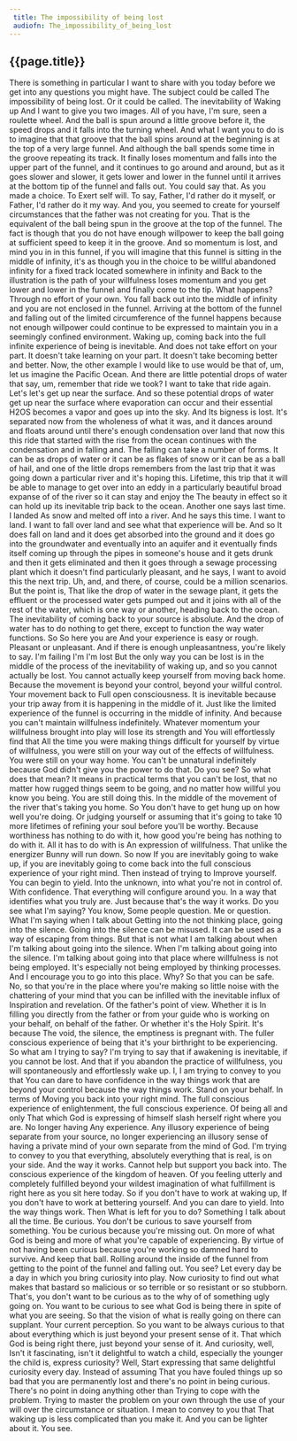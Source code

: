 ```yaml
---
 title: The impossibility of being lost
 audiofn: The_impossibility_of_being_lost
---
```


## {{page.title}}

There is something in particular I want to share with you today before
we get into any questions you might have. The subject could be called
The impossibility of being lost. Or it could be called. The
inevitability of Waking up And I want to give you two images. All of you
have, I'm sure, seen a roulette wheel. And the ball is spun around a
little groove before it, the speed drops and it falls into the turning
wheel. And what I want you to do is to imagine that that groove that the
ball spins around at the beginning is at the top of a very large funnel.
And although the ball spends some time in the groove repeating its
track. It finally loses momentum and falls into the upper part of the
funnel, and it continues to go around and around, but as it goes slower
and slower, it gets lower and lower in the funnel until it arrives at
the bottom tip of the funnel and falls out. You could say that. As you
made a choice. To Exert self will. To say, Father, I'd rather do it
myself, or Father, I'd rather do it my way. And you, you seemed to
create for yourself circumstances that the father was not creating for
you. That is the equivalent of the ball being spun in the groove at the
top of the funnel. The fact is though that you do not have enough
willpower to keep the ball going at sufficient speed to keep it in the
groove. And so momentum is lost, and mind you in in this funnel, if you
will imagine that this funnel is sitting in the middle of infinity, it's
as though you in the choice to be willful abandoned infinity for a fixed
track located somewhere in infinity and Back to the illustration is the
path of your willfulness loses momentum and you get lower and lower in
the funnel and finally come to the tip. What happens? Through no effort
of your own. You fall back out into the middle of infinity and you are
not enclosed in the funnel. Arriving at the bottom of the funnel and
falling out of the limited circumference of the funnel happens because
not enough willpower could continue to be expressed to maintain you in a
seemingly confined environment. Waking up, coming back into the full
infinite experience of being is inevitable. And does not take effort on
your part. It doesn't take learning on your part. It doesn't take
becoming better and better. Now, the other example I would like to use
would be that of, um, let us imagine the Pacific Ocean. And there are
little potential drops of water that say, um, remember that ride we
took? I want to take that ride again. Let's let's get up near the
surface. And so these potential drops of water get up near the surface
where evaporation can occur and their essential H2OS becomes a vapor and
goes up into the sky. And Its bigness is lost. It's separated now from
the wholeness of what it was, and it dances around and floats around
until there's enough condensation over land that now this this ride that
started with the rise from the ocean continues with the condensation and
in falling and. The falling can take a number of forms. It can be as
drops of water or it can be as flakes of snow or it can be as a ball of
hail, and one of the little drops remembers from the last trip that it
was going down a particular river and it's hoping this. Lifetime, this
trip that it will be able to manage to get over into an eddy in a
particularly beautiful broad expanse of of the river so it can stay and
enjoy the The beauty in effect so it can hold up its inevitable trip
back to the ocean. Another one says last time. I landed As snow and
melted off into a river. And he says this time. I want to land. I want
to fall over land and see what that experience will be. And so It does
fall on land and it does get absorbed into the ground and it does go
into the groundwater and eventually into an aquifer and it eventually
finds itself coming up through the pipes in someone's house and it gets
drunk and then it gets eliminated and then it goes through a sewage
processing plant which it doesn't find particularly pleasant, and he
says, I want to avoid this the next trip. Uh, and, and there, of course,
could be a million scenarios. But the point is, That like the drop of
water in the sewage plant, it gets the effluent or the processed water
gets pumped out and it joins with all of the rest of the water, which is
one way or another, heading back to the ocean. The inevitability of
coming back to your source is absolute. And the drop of water has to do
nothing to get there, except to function the way water functions. So So
here you are And your experience is easy or rough. Pleasant or
unpleasant. And if there is enough unpleasantness, you're likely to say.
I'm failing I'm I'm lost But the only way you can be lost is in the
middle of the process of the inevitability of waking up, and so you
cannot actually be lost. You cannot actually keep yourself from moving
back home. Because the movement is beyond your control, beyond your
willful control. Your movement back to Full open consciousness. It is
inevitable because your trip away from it is happening in the middle of
it. Just like the limited experience of the funnel is occurring in the
middle of infinity. And because you can't maintain willfulness
indefinitely. Whatever momentum your willfulness brought into play will
lose its strength and You will effortlessly find that All the time you
were making things difficult for yourself by virtue of willfulness, you
were still on your way out of the effects of willfulness. You were still
on your way home. You can't be unnatural indefinitely because God didn't
give you the power to do that. Do you see? So what does that mean? It
means in practical terms that you can't be lost, that no matter how
rugged things seem to be going, and no matter how willful you know you
being. You are still doing this. In the middle of the movement of the
river that's taking you home. So You don't have to get hung up on how
well you're doing. Or judging yourself or assuming that it's going to
take 10 more lifetimes of refining your soul before you'll be worthy.
Because worthiness has nothing to do with it, how good you're being has
nothing to do with it. All it has to do with is An expression of
willfulness. That unlike the energizer Bunny will run down. So now If
you are inevitably going to wake up, if you are inevitably going to come
back into the full conscious experience of your right mind. Then instead
of trying to Improve yourself. You can begin to yield. Into the unknown,
into what you're not in control of. With confidence. That everything
will configure around you. In a way that identifies what you truly are.
Just because that's the way it works. Do you see what I'm saying? You
know, Some people question. Me or question. What I'm saying when I talk
about Getting into the not thinking place, going into the silence. Going
into the silence can be misused. It can be used as a way of escaping
from things. But that is not what I am talking about when I'm talking
about going into the silence. When I'm talking about going into the
silence. I'm talking about going into that place where willfulness is
not being employed. It's especially not being employed by thinking
processes. And I encourage you to go into this place. Why? So that you
can be safe. No, so that you're in the place where you're making so
little noise with the chattering of your mind that you can be infilled
with the inevitable influx of Inspiration and revelation. Of the
father's point of view. Whether it is In filling you directly from the
father or from your guide who is working on your behalf, on behalf of
the father. Or whether it's the Holy Spirit. It's because The void, the
silence, the emptiness is pregnant with. The fuller conscious experience
of being that it's your birthright to be experiencing. So what am I
trying to say? I'm trying to say that if awakening is inevitable, if you
cannot be lost. And that if you abandon the practice of willfulness, you
will spontaneously and effortlessly wake up. I, I am trying to convey to
you that You can dare to have confidence in the way things work that are
beyond your control because the way things work. Stand on your behalf.
In terms of Moving you back into your right mind. The full conscious
experience of enlightenment, the full conscious experience. Of being all
and only That which God is expressing of himself slash herself right
where you are. No longer having Any experience. Any illusory experience
of being separate from your source, no longer experiencing an illusory
sense of having a private mind of your own separate from the mind of
God. I'm trying to convey to you that everything, absolutely everything
that is real, is on your side. And the way it works. Cannot help but
support you back into. The conscious experience of the kingdom of
heaven. Of you feeling utterly and completely fulfilled beyond your
wildest imagination of what fulfillment is right here as you sit here
today. So if you don't have to work at waking up, If you don't have to
work at bettering yourself. And you can dare to yield. Into the way
things work. Then What is left for you to do? Something I talk about all
the time. Be curious. You don't be curious to save yourself from
something. You be curious because you're missing out. On more of what
God is being and more of what you're capable of experiencing. By virtue
of not having been curious because you're working so damned hard to
survive. And keep that ball. Rolling around the inside of the funnel
from getting to the point of the funnel and falling out. You see? Let
every day be a day in which you bring curiosity into play. Now curiosity
to find out what makes that bastard so malicious or so terrible or so
resistant or so stubborn. That's, you don't want to be curious as to the
why of of something ugly going on. You want to be curious to see what
God is being there in spite of what you are seeing. So that the vision
of what is really going on there can supplant. Your current perception.
So you want to be always curious to that about everything which is just
beyond your present sense of it. That which God is being right there,
just beyond your sense of it. And curiosity, well, Isn't it fascinating,
isn't it delightful to watch a child, especially the younger the child
is, express curiosity? Well, Start expressing that same delightful
curiosity every day. Instead of assuming That you have fouled things up
so bad that you are permanently lost and there's no point in being
curious. There's no point in doing anything other than Trying to cope
with the problem. Trying to master the problem on your own through the
use of your will over the circumstance or situation. I mean to convey to
you that That waking up is less complicated than you make it. And you
can be lighter about it. You see.

